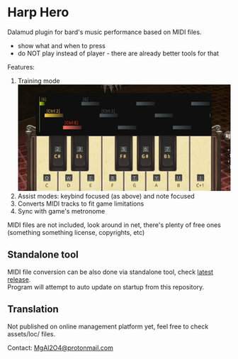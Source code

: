 # Harp Hero

Dalamud plugin for bard's music performance based on MIDI files.
* show what and when to press
* do NOT play instead of player - there are already better tools for that

Features:
1. Training mode  
![](/dalamud/assets/bindings.gif)  
2. Assist modes: keybind focused (as above) and note focused
3. Converts MIDI tracks to fit game limitations
4. Sync with game's metronome

MIDI files are not included, look around in net, there's plenty of free ones   
(something something license, copyrights, etc)

## Standalone tool

MIDI file conversion can be also done via standalone tool, check [latest release](https://github.com/MgAl2O4/HarpHeroDalamud/releases/latest).  
Program will attempt to auto update on startup from this repository.


## Translation

Not published on online management platform yet, feel free to check assets/loc/ files.

Contact: MgAl2O4@protonmail.com
